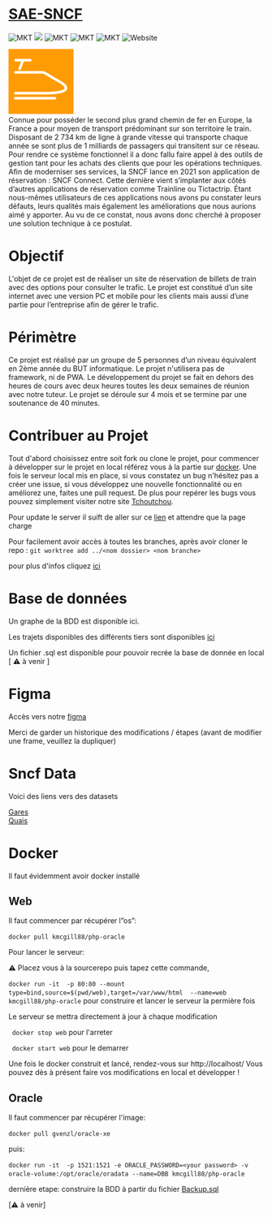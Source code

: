 # [SAE-SNCF](http://tchoutchou.ovh)

![MKT](https://img.shields.io/badge/license-MIT_License-red.svg)
<img src="https://img.shields.io/badge/license-Creative%20Commons-red">
![MKT](https://img.shields.io/badge/version-v1.0.0-blue.svg)
![MKT](https://img.shields.io/badge/languages-PHP_JS_HTML_CSS-orange.svg)
![MKT](https://img.shields.io/badge/platform-Web-1ightgrey.svg)
![Website](https://img.shields.io/website?down_color=lightgrey&down_message=offline&up_color=blue&up_message=online&url=http%3A%2F%2Ftchoutchou.ovh)

<img src="web/assets/images/fav.png"><br>
Connue pour posséder le second plus grand chemin de fer en Europe, la France a pour moyen de transport prédominant sur son territoire le train. Disposant de 2 734 km de ligne à grande vitesse qui transporte chaque année se sont plus de 1 milliards de passagers qui transitent sur ce réseau. Pour rendre ce système fonctionnel il a donc fallu faire appel à des outils de gestion tant pour les achats des clients que pour les opérations techniques.
Afin de moderniser ses services, la SNCF lance en 2021 son application de réservation : SNCF Connect. Cette dernière vient s’implanter aux côtés d’autres applications de réservation comme Trainline ou Tictactrip.
Étant nous-mêmes utilisateurs de ces applications nous avons pu constater leurs défauts, leurs qualités mais également les améliorations que nous aurions aimé y apporter. Au vu de ce constat, nous avons donc cherché à proposer une solution technique à ce postulat.

# Objectif

L'objet de ce projet est de réaliser un site de réservation de billets de train avec des options pour consulter le trafic. Le projet est constitué d’un site internet avec une version PC et mobile pour les clients mais aussi d’une partie pour l’entreprise afin de gérer le trafic.

# Périmètre

Ce projet est réalisé par un groupe de 5 personnes d’un niveau équivalent en 2ème année du BUT informatique. Le projet n'utilisera pas de framework, ni de PWA. Le développement du projet se fait en dehors des heures de cours avec deux heures toutes les deux semaines de réunion avec notre tuteur. Le projet se déroule sur 4 mois et se termine par une soutenance de 40 minutes.

# Contribuer au Projet

Tout d'abord choisissez entre soit fork ou clone le projet, pour commencer à développer sur le projet en local référez vous à la partie sur <a href="#docker">docker</a>. Une fois le serveur local mis en place, si vous constatez un bug n'hésitez pas a créer une issue, si vous développez une nouvelle fonctionnalité ou en améliorez une, faites une pull request. De plus pour repérer les bugs vous pouvez simplement visiter notre site <a href="http://tchoutchou.ovh">Tchoutchou</a>.

Pour update le server il suift de aller sur ce <a href="http://82.65.238.70:5569/">lien</a> et attendre que la page charge

Pour facilement avoir accès à toutes les branches,
après avoir cloner le repo :
`git worktree add ../<nom dossier> <nom branche>  `

pour plus d'infos cliquez <a href="https://morgan.cugerone.com/blog/how-to-use-git-worktree-and-in-a-clean-way/">ici</a>

# Base de données

Un graphe de la BDD est disponible ici.

Les trajets disponibles des différents tiers sont disponibles <a href="rapport.pdf" target="_blank">ici</a>

Un fichier .sql est disponible pour pouvoir recrée la base de donnée en local [ :warning: à venir ]

# Figma

Accès vers notre <a href="https://www.figma.com/file/JoDxjyH653MXO4MKjn987D/SNCF?node-id=10%3A10">figma</a>

Merci de garder un historique des modifications / étapes (avant de modifier une frame, veuillez la dupliquer)

# Sncf Data

Voici des liens vers des datasets

<a href="https://ressources.data.sncf.com/explore/dataset/referentiel-gares-voyageurs/table/?disjunctive.gare_ug_libelle&sort=gare_alias_libelle_noncontraint">Gares</a>
<br>
<a href="https://ressources.data.sncf.com/explore/dataset/liste-des-quais/table/">Quais</a>

# Docker

Il faut évidemment avoir docker installé

## Web

Il faut commencer par récupérer l”os”:

`docker pull kmcgill88/php-oracle`

Pour lancer le serveur:

:warning: Placez vous à la sourcerepo puis tapez cette commande,<br>

`docker run -it  -p 80:80 --mount type=bind,source=$(pwd/web),target=/var/www/html  --name=web kmcgill88/php-oracle`
pour construire et lancer le serveur la permière fois

Le serveur se mettra directement à jour à chaque modification

` docker stop web`
pour l'arreter

` docker start web`
pour le demarrer

Une fois le docker construit et lancé, rendez-vous sur http://localhost/
Vous pouvez dès à présent faire vos modifications en local et développer !

## Oracle

Il faut commencer par récupérer l'image:

`docker pull gvenzl/oracle-xe`

puis:

`docker run -it  -p 1521:1521 -e ORACLE_PASSWORD=<your password> -v oracle-volume:/opt/oracle/oradata --name=DBB kmcgill88/php-oracle`

dernière etape:
construire la BDD à partir du fichier <a href="random/bdd/Backup.sql">Backup.sql</a>

[:warning: à venir]
